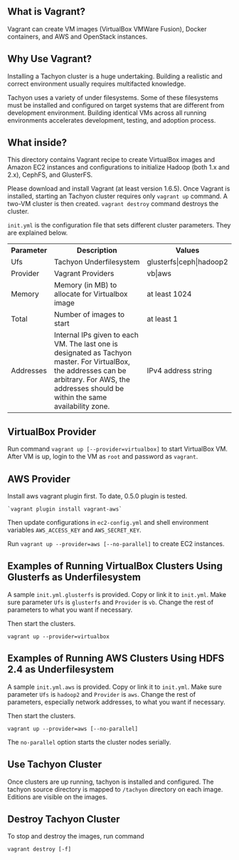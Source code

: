 ## What is Vagrant?

Vagrant can create VM images (VirtualBox VMWare Fusion), Docker containers, and AWS and OpenStack
instances.

## Why Use Vagrant?

Installing a Tachyon cluster is a huge undertaking. Building a realistic and correct environment
usually requires multifacted knowledge.

Tachyon uses a variety of under filesystems. Some of these filesystems must be installed and
configured on target systems that are different from development environment. Building identical VMs
across all running environments accelerates development, testing, and adoption process.

## What inside?

This directory contains Vagrant recipe to create VirtualBox images and Amazon EC2 instances and
configurations to initialize Hadoop (both 1.x and 2.x), CephFS, and GlusterFS.

Please download and install Vagrant (at least version 1.6.5). Once Vagrant is installed, starting an
Tachyon cluster requires only `vagrant up` command. A two-VM cluster is then created. `vagrant
destroy` command destroys the cluster.

`init.yml` is the configuration file that sets different cluster parameters. They are explained
below.

<table class="table">
<tr>
    <th>Parameter</th><th>Description</th><th>Values</th>
</tr>
<tr>
    <td>Ufs</td><td>Tachyon Underfilesystem</td><td>glusterfs|ceph|hadoop2</td>
</tr>
<tr>
    <td>Provider</td><td>Vagrant Providers</td><td>vb|aws</td>
</tr>
<tr>
    <td>Memory</td><td>Memory (in MB) to allocate for Virtualbox image</td><td>at least 1024</td>
</tr>
<tr>
    <td>Total</td><td>Number of images to start</td><td>at least 1</td>
</tr>
<tr>
    <td>Addresses</td><td>Internal IPs given to each VM. The last one is designated as Tachyon master.
For VirtualBox, the addresses can be arbitrary.
For AWS, the addresses should be within the same availability zone.
</td><td>IPv4 address string</td>
</tr>
</table>

## VirtualBox Provider

Run command `vagrant up [--provider=virtualbox]` to start VirtualBox VM. After VM is up, login to
the VM as `root` and password as `vagrant`.

## AWS Provider

Install aws vagrant plugin first. To date, 0.5.0 plugin is tested.

    `vagrant plugin install vagrant-aws`

Then update configurations in `ec2-config.yml` and shell environment variables `AWS_ACCESS_KEY` and
`AWS_SECRET_KEY`.

Run `vagrant up --provider=aws [--no-parallel]` to create EC2 instances.

## Examples of Running VirtualBox Clusters Using Glusterfs as Underfilesystem

A sample `init.yml.glusterfs` is provided. Copy or link it to `init.yml`. Make sure parameter `Ufs`
is `glusterfs` and `Provider` is `vb`. Change the rest of parameters to what you want if necessary.

Then start the clusters.

    vagrant up --provider=virtualbox

## Examples of Running AWS Clusters Using HDFS 2.4 as Underfilesystem

A sample `init.yml.aws` is provided. Copy or link it to `init.yml`. Make sure parameter `Ufs` is
`hadoop2` and `Provider` is `aws`. Change the rest of parameters, especially network addresses, to
what you want if necessary.

Then start the clusters.

    vagrant up --provider=aws [--no-parallel]

The `no-parallel` option starts the cluster nodes serially.

## Use Tachyon Cluster

Once clusters are up running, tachyon is installed and configured. The tachyon source directory is
mapped to `/tachyon` directory on each image. Editions are visible on the images.

## Destroy Tachyon Cluster

To stop and destroy the images, run command

    vagrant destroy [-f]